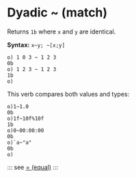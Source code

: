 # Dyadic ~ (match)

Returns `1b` where `x` and `y` are identical.

**Syntax:** ```x~y; ~[x;y]```

```o
o) 1 0 3 ~ 1 2 3
0b
o) 1 2 3 ~ 1 2 3
1b
o)
```

This verb compares both vаlues and types:

```o
o)1~1.0
0b
o)1f~10f%10f
1b
o)0~00:00:00
0b
o)`a~"a"
0b
o)
```

::: see
[= (equal)](/verbs/relational/equal.md)
:::
